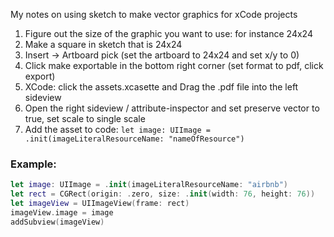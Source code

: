 My notes on using sketch to make vector graphics for xCode projects<!--more-->

1. Figure out the size of the graphic you want to use: for instance 24x24
2. Make a square in sketch that is 24x24
3. Insert -> Artboard pick (set the artboard to 24x24 and set x/y to 0)
4. Click make exportable in the bottom right corner (set format to pdf, click export)
5. XCode: click the assets.xcasette and Drag the .pdf file into the left sideview
6. Open the right sideview / attribute-inspector and set preserve vector to true, set scale to single scale
7. Add the asset to code: `let image: UIImage = .init(imageLiteralResourceName: "nameOfResource")`

### Example:

```swift
let image: UIImage = .init(imageLiteralResourceName: "airbnb")
let rect = CGRect(origin: .zero, size: .init(width: 76, height: 76))
let imageView = UIImageView(frame: rect)
imageView.image = image
addSubview(imageView)
```
